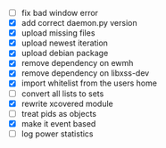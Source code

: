 - [ ] fix bad window error 
- [x] add correct daemon.py version
- [x] upload missing files
- [x] upload newest iteration
- [x] upload debian package
- [x] remove dependency on ewmh
- [x] remove dependency on libxss-dev
- [x] import whitelist from the users home
- [ ] convert all lists to sets
- [x] rewrite xcovered module
- [ ] treat pids as objects
- [x] make it event based
- [ ] log power statistics
